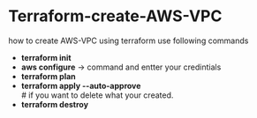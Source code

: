 # Terraform-create-AWS-VPC
how to create AWS-VPC using terraform
use following commands

<ul>
  <li><strong>terraform init</strong></li>
  <li><strong>aws configure</strong> -> command and entter your credintials</li>
  <li><strong>terraform plan</strong></li>
  <li><strong>terraform apply --auto-approve</strong></li>
  # if you want to delete what your created.
  <li><strong>terraform destroy</strong></li>
 </ul>

